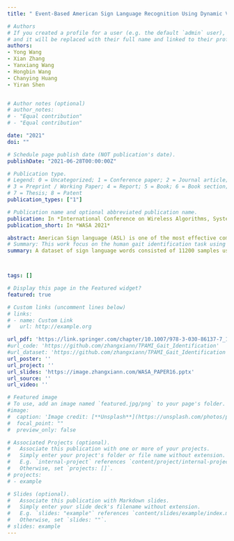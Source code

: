 ```yaml
---
title: " Event-Based American Sign Language Recognition Using Dynamic Vision Sensor"

# Authors
# If you created a profile for a user (e.g. the default `admin` user), write the username (folder name) here 
# and it will be replaced with their full name and linked to their profile.
authors:
- Yong Wang
- Xian Zhang
- Yanxiang Wang
- Hongbin Wang
- Chanying Huang
- Yiran Shen


# Author notes (optional)
# author_notes:
# - "Equal contribution"
# - "Equal contribution"

date: "2021"
doi: ""

# Schedule page publish date (NOT publication's date).
publishDate: "2021-06-28T00:00:00Z"

# Publication type.
# Legend: 0 = Uncategorized; 1 = Conference paper; 2 = Journal article;
# 3 = Preprint / Working Paper; 4 = Report; 5 = Book; 6 = Book section;
# 7 = Thesis; 8 = Patent
publication_types: ["1"]

# Publication name and optional abbreviated publication name.
publication: In *International Conference on Wireless Algorithms, Systems, and Applications*
publication_short: In *WASA 2021*

abstract: American Sign language (ASL) is one of the most effective communication tools for people with hearing difficulties. However, most of people do not understand ASL. To bridge this gap, we propose EVASL, an automatic ASL interpretation system based on dynamic vision sensor (DVS). Compared to the traditional RGB-based approach, DVS consumes significantly less resources (energy, computation, bandwidth) and it outputs the moving objects only without the need of background subtraction due to its event-based nature. At last, because of its wide dynamic response range, it enables the EV-ASL to work under a variety of lighting conditions. EV-ASL proposes novel representation of event streams and facilitates deep convolutional neural network for sign recognition. In order to evaluate the performance of EV-ASL, we recruited 10 participants and collected 11,200 samples from 56 different ASL words. The evaluation shows that EV-ASL achieves a recognition accuracy of 93.25%.
# Summary: This work focus on the human gait identification task using event camera, which has much higher temporal resolution and larger dynamic range. A large real-world gait recognition dataset recorded by event camera is released to the community to further facilitate the research on event-based gait recognition. To deal with the unique output of event cameras, a converting method is used to group events into frame forms, thus conventional CNN can be adopted on this representation. To better capture spatial temporal information from events, a new 3D-Graph method is proposed to represent events, and graph neural network is applied to learn to feature embeddding of graph. The proposed graph based approach outperforms CNN-based counterpart by 7.6%.
summary: A dataset of sign language words consisted of 11200 samples using DVS sensor is published. In order to further utilize both the spatial and temporal distribution of the events, a new image-like representation of event stream is proposed which consider neighborhood events for frame generating. The proposed frame representation achieves a recognition accuracy of 93.25%.



tags: []

# Display this page in the Featured widget?
featured: true

# Custom links (uncomment lines below)
# links:
# - name: Custom Link
#   url: http://example.org

url_pdf: 'https://link.springer.com/chapter/10.1007/978-3-030-86137-7_1'
#url_code: 'https://github.com/zhangxiann/TPAMI_Gait_Identification'
#url_dataset: 'https://github.com/zhangxiann/TPAMI_Gait_Identification'
url_poster: ''
url_project: ''
url_slides: 'https://image.zhangxiann.com/WASA_PAPER16.pptx'
url_source: ''
url_video: ''

# Featured image
# To use, add an image named `featured.jpg/png` to your page's folder. 
#image:
#  caption: 'Image credit: [**Unsplash**](https://unsplash.com/photos/pLCdAaMFLTE)'
#  focal_point: ""
#  preview_only: false

# Associated Projects (optional).
#   Associate this publication with one or more of your projects.
#   Simply enter your project's folder or file name without extension.
#   E.g. `internal-project` references `content/project/internal-project/index.md`.
#   Otherwise, set `projects: []`.
# projects:
# - example

# Slides (optional).
#   Associate this publication with Markdown slides.
#   Simply enter your slide deck's filename without extension.
#   E.g. `slides: "example"` references `content/slides/example/index.md`.
#   Otherwise, set `slides: ""`.
# slides: example
---
```


<!-- {{% callout note %}} -->
<!--Click the *Cite* button above to demo the feature to enable visitors to import publication metadata into their reference management software.-->
<!--{{% /callout %}}-->

<!--{{% callout note %}}-->
<!--Create your slides in Markdown - click the *Slides* button to check out the example.-->
<!--{{% /callout %}}-->

<!--Supplementary notes can be added here, including [code, math, and images](https://wowchemy.com/docs/writing-markdown-latex/).-->